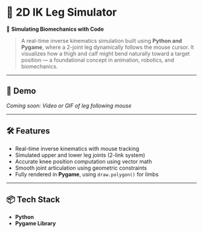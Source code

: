 # 🦿 2D IK Leg Simulator  
🧠 **Simulating Biomechanics with Code**  
> A real-time inverse kinematics simulation built using **Python and Pygame**, where a 2-joint leg dynamically follows the mouse cursor. It visualizes how a thigh and calf might bend naturally toward a target position — a foundational concept in animation, robotics, and biomechanics.

---

## 🎥 Demo  
_Coming soon: Video or GIF of leg following mouse_

---

## 🛠️ Features
- Real-time inverse kinematics with mouse tracking  
- Simulated upper and lower leg joints (2-link system)  
- Accurate knee position computation using vector math  
- Smooth joint articulation using geometric constraints  
- Fully rendered in **Pygame**, using `draw.polygon()` for limbs

---

## 📦 Tech Stack
- **Python**
- **Pygame Library**
